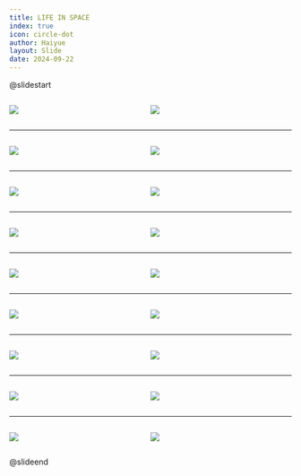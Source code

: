 ```yaml
---
title: LIFE IN SPACE
index: true
icon: circle-dot
author: Haiyue
layout: Slide
date: 2024-09-22
---
```

 
@slidestart

<div style="display:flex">
<div style="flex:1">

![](https://raw.githubusercontent.com/yclord/reading/refs/heads/master/english/Level-V/LIFE%20IN%20SPACE/001.webp)
</div>
<div style="flex:1">

![](https://raw.githubusercontent.com/yclord/reading/refs/heads/master/english/Level-V/LIFE%20IN%20SPACE/002.webp)
</div>
</div>

---

<div style="display:flex">
<div style="flex:1">

![](https://raw.githubusercontent.com/yclord/reading/refs/heads/master/english/Level-V/LIFE%20IN%20SPACE/003.webp)
</div>
<div style="flex:1">

![](https://raw.githubusercontent.com/yclord/reading/refs/heads/master/english/Level-V/LIFE%20IN%20SPACE/004.webp)
</div>
</div>

---

<div style="display:flex">
<div style="flex:1">

![](https://raw.githubusercontent.com/yclord/reading/refs/heads/master/english/Level-V/LIFE%20IN%20SPACE/005.webp)
</div>
<div style="flex:1">

![](https://raw.githubusercontent.com/yclord/reading/refs/heads/master/english/Level-V/LIFE%20IN%20SPACE/006.webp)
</div>
</div>

---

<div style="display:flex">
<div style="flex:1">

![](https://raw.githubusercontent.com/yclord/reading/refs/heads/master/english/Level-V/LIFE%20IN%20SPACE/007.webp)
</div>
<div style="flex:1">

![](https://raw.githubusercontent.com/yclord/reading/refs/heads/master/english/Level-V/LIFE%20IN%20SPACE/008.webp)
</div>
</div>

---

<div style="display:flex">
<div style="flex:1">

![](https://raw.githubusercontent.com/yclord/reading/refs/heads/master/english/Level-V/LIFE%20IN%20SPACE/009.webp)
</div>
<div style="flex:1">

![](https://raw.githubusercontent.com/yclord/reading/refs/heads/master/english/Level-V/LIFE%20IN%20SPACE/010.webp)
</div>
</div>

---

<div style="display:flex">
<div style="flex:1">

![](https://raw.githubusercontent.com/yclord/reading/refs/heads/master/english/Level-V/LIFE%20IN%20SPACE/011.webp)
</div>
<div style="flex:1">

![](https://raw.githubusercontent.com/yclord/reading/refs/heads/master/english/Level-V/LIFE%20IN%20SPACE/012.webp)
</div>
</div>

---

<div style="display:flex">
<div style="flex:1">

![](https://raw.githubusercontent.com/yclord/reading/refs/heads/master/english/Level-V/LIFE%20IN%20SPACE/013.webp)
</div>
<div style="flex:1">

![](https://raw.githubusercontent.com/yclord/reading/refs/heads/master/english/Level-V/LIFE%20IN%20SPACE/014.webp)
</div>
</div>

---

<div style="display:flex">
<div style="flex:1">

![](https://raw.githubusercontent.com/yclord/reading/refs/heads/master/english/Level-V/LIFE%20IN%20SPACE/015.webp)
</div>
<div style="flex:1">

![](https://raw.githubusercontent.com/yclord/reading/refs/heads/master/english/Level-V/LIFE%20IN%20SPACE/016.webp)
</div>
</div>

---

<div style="display:flex">
<div style="flex:1">

![](https://raw.githubusercontent.com/yclord/reading/refs/heads/master/english/Level-V/LIFE%20IN%20SPACE/017.webp)
</div>
<div style="flex:1">

![](https://raw.githubusercontent.com/yclord/reading/refs/heads/master/english/Level-V/LIFE%20IN%20SPACE/018.webp)
</div>
</div>

@slideend